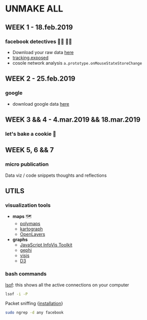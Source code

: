 # UNMAKE ALL

## WEEK 1 - 18.feb.2019

### facebook detectives 🕵️‍♂️ 🕵️‍♀️

* Download your raw data [here](https://www.facebook.com/help/delete_account/)
* [tracking.exposed](https://facebook.tracking.exposed/)
* cosole network analysis ```a.prototype.onMouseStateStoreChange``` 

## WEEK 2 - 25.feb.2019

### google

* download google data [here](https://support.google.com/accounts/answer/3024190?hl=en)

## WEEK 3 && 4 - 4.mar.2019 && 18.mar.2019

### let's bake a cookie 🍪

## WEEK 5, 6 && 7 

### micro publication

Data viz / code snippets thoughts and reflections

## UTILS

### visualization tools

* __maps__ 🗺
  * [polymaps](http://polymaps.org/)
  * [kartograph](http://kartograph.org/)
  * [OpenLayers](http://kartograph.org/)
* __graphs__
  * [JavaScript InfoVis Toolkit](http://philogb.github.io/jit/)
  * [gephi](https://gephi.org/)
  * [visjs](http://visjs.org/network_examples.html)
  * [D3](https://d3js.org/)



### bash commands

[lsof](https://ss64.com/bash/lsof.html): this shows all the active connections on your computer

```bash
lsof -i -P
```

Packet sniffing {[installation](http://macappstore.org/ngrep/)}

```bash
sudo ngrep -d any facebook
```

